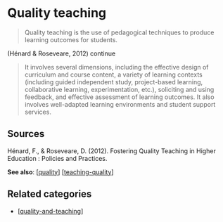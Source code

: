 # Quality teaching

> Quality teaching is the use of pedagogical techniques to produce learning outcomes for students.

(Hénard & Roseveare, 2012) continue

> It involves several dimensions, including the effective design of curriculum and course content, a variety of learning contexts (including guided independent study, project-based learning, collaborative learning, experimentation, etc.), soliciting and using feedback, and effective assessment of learning outcomes. It also involves well-adapted learning environments and student support services.

## Sources

Hénard, F., & Roseveare, D. (2012). Fostering Quality Teaching in Higher Education : Policies and Practices.

**See also**: [[quality]] [[teaching-quality]] 

## Related categories

- [[quality-and-teaching]]

[//begin]: # "Autogenerated link references for markdown compatibility"
[quality]: quality.md "Quality"
[teaching-quality]: teaching-quality.md "Teaching quality"
[quality-and-teaching]: ../quality-and-teaching.md "Quality and teaching"
[//end]: # "Autogenerated link references"